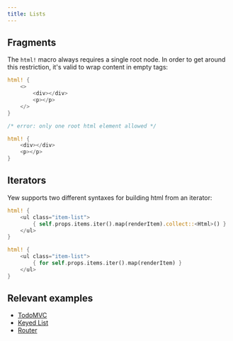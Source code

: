 ```yaml
---
title: Lists
---
```


## Fragments

The `html!` macro always requires a single root node. In order to get around this restriction, it's valid to wrap content in empty tags:

<!--DOCUSAURUS_CODE_TABS-->
<!--Valid-->
```rust
html! {
    <>
        <div></div>
        <p></p>
    </>
}
```

<!--Invalid-->
```rust
/* error: only one root html element allowed */

html! {
    <div></div>
    <p></p>
}
```
<!--END_DOCUSAURUS_CODE_TABS-->


## Iterators

Yew supports two different syntaxes for building html from an iterator:

<!--DOCUSAURUS_CODE_TABS-->
<!--Syntax Type 1-->
```rust
html! {
    <ul class="item-list">
        { self.props.items.iter().map(renderItem).collect::<Html>() }
    </ul>
}
```

<!--Syntax Type 2-->
```rust
html! {
    <ul class="item-list">
        { for self.props.items.iter().map(renderItem) }
    </ul>
}
```
<!--END_DOCUSAURUS_CODE_TABS-->

## Relevant examples
- [TodoMVC](https://github.com/yewstack/yew/tree/master/examples/todomvc)
- [Keyed List](https://github.com/yewstack/yew/tree/master/examples/keyed_list)
- [Router](https://github.com/yewstack/yew/tree/master/examples/router)
